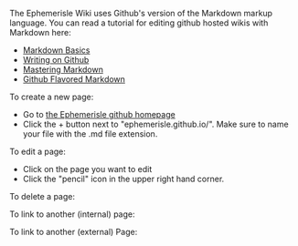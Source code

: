 The Ephemerisle Wiki uses Github's version of the Markdown markup language.  You can read a tutorial for editing github hosted wikis with Markdown here: 

* [Markdown Basics](https://help.github.com/articles/markdown-basics/)
* [Writing on Github](https://help.github.com/articles/writing-on-github/)
* [Mastering Markdown](https://guides.github.com/features/mastering-markdown/)
* [Github Flavored Markdown](https://help.github.com/articles/github-flavored-markdown/)

To create a new page: 

* Go to [the Ephemerisle github homepage](https://github.com/ephemerisle/ephemerisle.github.io)
* Click the + button next to "ephemerisle.github.io/". Make sure to name your file with the .md file extension.

To edit a page:

* Click on the page you want to edit
* Click the "pencil" icon in the upper right hand corner. 

To delete a page: 

To link to another (internal) page: 

To link to another (external) Page: 

